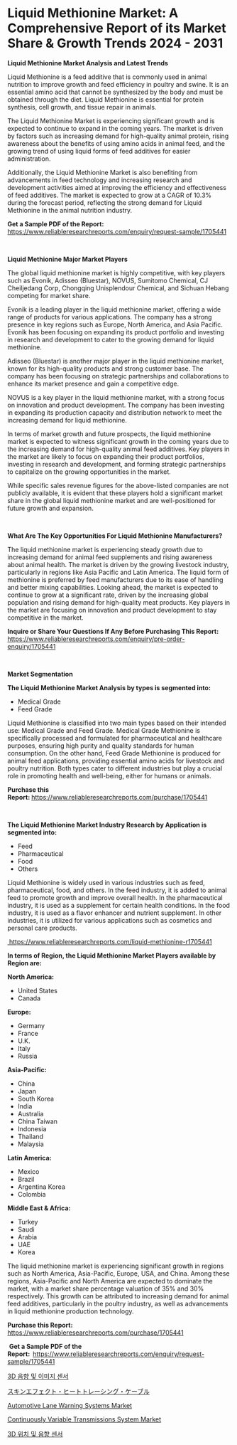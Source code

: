 <p><h1>Liquid Methionine Market: A Comprehensive Report of its Market Share & Growth Trends 2024 - 2031</h1></p><p><strong>Liquid Methionine Market Analysis and Latest Trends</strong></p>
<p><p>Liquid Methionine is a feed additive that is commonly used in animal nutrition to improve growth and feed efficiency in poultry and swine. It is an essential amino acid that cannot be synthesized by the body and must be obtained through the diet. Liquid Methionine is essential for protein synthesis, cell growth, and tissue repair in animals.</p><p>The Liquid Methionine Market is experiencing significant growth and is expected to continue to expand in the coming years. The market is driven by factors such as increasing demand for high-quality animal protein, rising awareness about the benefits of using amino acids in animal feed, and the growing trend of using liquid forms of feed additives for easier administration.</p><p>Additionally, the Liquid Methionine Market is also benefiting from advancements in feed technology and increasing research and development activities aimed at improving the efficiency and effectiveness of feed additives. The market is expected to grow at a CAGR of 10.3% during the forecast period, reflecting the strong demand for Liquid Methionine in the animal nutrition industry.</p></p>
<p><strong>Get a Sample PDF of the Report:&nbsp;</strong> <a href="https://www.reliableresearchreports.com/enquiry/request-sample/1705441">https://www.reliableresearchreports.com/enquiry/request-sample/1705441</a></p>
<p>&nbsp;</p>
<p><strong>Liquid Methionine Major Market Players</strong></p>
<p><p>The global liquid methionine market is highly competitive, with key players such as Evonik, Adisseo (Bluestar), NOVUS, Sumitomo Chemical, CJ Cheiljedang Corp, Chongqing Unisplendour Chemical, and Sichuan Hebang competing for market share. </p><p>Evonik is a leading player in the liquid methionine market, offering a wide range of products for various applications. The company has a strong presence in key regions such as Europe, North America, and Asia Pacific. Evonik has been focusing on expanding its product portfolio and investing in research and development to cater to the growing demand for liquid methionine.</p><p>Adisseo (Bluestar) is another major player in the liquid methionine market, known for its high-quality products and strong customer base. The company has been focusing on strategic partnerships and collaborations to enhance its market presence and gain a competitive edge.</p><p>NOVUS is a key player in the liquid methionine market, with a strong focus on innovation and product development. The company has been investing in expanding its production capacity and distribution network to meet the increasing demand for liquid methionine.</p><p>In terms of market growth and future prospects, the liquid methionine market is expected to witness significant growth in the coming years due to the increasing demand for high-quality animal feed additives. Key players in the market are likely to focus on expanding their product portfolios, investing in research and development, and forming strategic partnerships to capitalize on the growing opportunities in the market.</p><p>While specific sales revenue figures for the above-listed companies are not publicly available, it is evident that these players hold a significant market share in the global liquid methionine market and are well-positioned for future growth and expansion.</p></p>
<p>&nbsp;</p>
<p><strong>What Are The Key Opportunities For Liquid Methionine Manufacturers?</strong></p>
<p><p>The liquid methionine market is experiencing steady growth due to increasing demand for animal feed supplements and rising awareness about animal health. The market is driven by the growing livestock industry, particularly in regions like Asia Pacific and Latin America. The liquid form of methionine is preferred by feed manufacturers due to its ease of handling and better mixing capabilities. Looking ahead, the market is expected to continue to grow at a significant rate, driven by the increasing global population and rising demand for high-quality meat products. Key players in the market are focusing on innovation and product development to stay competitive in the market.</p></p>
<p><strong>Inquire or Share Your Questions If Any Before Purchasing This Report:</strong> <a href="https://www.reliableresearchreports.com/enquiry/pre-order-enquiry/1705441">https://www.reliableresearchreports.com/enquiry/pre-order-enquiry/1705441</a></p>
<p>&nbsp;</p>
<p><strong>Market Segmentation</strong></p>
<p><strong>The Liquid Methionine Market Analysis by types is segmented into:</strong></p>
<p><ul><li>Medical Grade</li><li>Feed Grade</li></ul></p>
<p><p>Liquid Methionine is classified into two main types based on their intended use: Medical Grade and Feed Grade. Medical Grade Methionine is specifically processed and formulated for pharmaceutical and healthcare purposes, ensuring high purity and quality standards for human consumption. On the other hand, Feed Grade Methionine is produced for animal feed applications, providing essential amino acids for livestock and poultry nutrition. Both types cater to different industries but play a crucial role in promoting health and well-being, either for humans or animals.</p></p>
<p><strong>Purchase this Report:&nbsp;</strong><a href="https://www.reliableresearchreports.com/purchase/1705441">https://www.reliableresearchreports.com/purchase/1705441</a></p>
<p>&nbsp;</p>
<p><strong>The Liquid Methionine Market Industry Research by Application is segmented into:</strong></p>
<p><ul><li>Feed</li><li>Pharmaceutical</li><li>Food</li><li>Others</li></ul></p>
<p><p>Liquid Methionine is widely used in various industries such as feed, pharmaceutical, food, and others. In the feed industry, it is added to animal feed to promote growth and improve overall health. In the pharmaceutical industry, it is used as a supplement for certain health conditions. In the food industry, it is used as a flavor enhancer and nutrient supplement. In other industries, it is utilized for various applications such as cosmetics and personal care products.</p></p>
<p><a href="https://www.reliableresearchreports.com/liquid-methionine-r1705441">&nbsp;https://www.reliableresearchreports.com/liquid-methionine-r1705441</a></p>
<p><strong>In terms of Region, the Liquid Methionine Market Players available by Region are:</strong></p>
<p>
    <p> <strong> North America: </strong>
        <ul>
            <li>United States</li>
            <li>Canada</li>
        </ul>
        </p> 
    <p> <strong> Europe: </strong>
        <ul>
            <li>Germany</li>
            <li>France</li>
            <li>U.K.</li>
            <li>Italy</li>
            <li>Russia</li>
        </ul>
        </p> 
    <p> <strong> Asia-Pacific: </strong>
        <ul>
            <li>China</li>
            <li>Japan</li>
            <li>South Korea</li>
            <li>India</li>
            <li>Australia</li>
            <li>China Taiwan</li>
            <li>Indonesia</li>
            <li>Thailand</li>
            <li>Malaysia</li>
        </ul>
        </p> 
    <p> <strong> Latin America: </strong>
        <ul>
            <li>Mexico</li>
            <li>Brazil</li>
            <li>Argentina Korea</li>
            <li>Colombia</li>
        </ul>
        </p> 
    <p> <strong> Middle East & Africa: </strong>
        <ul>
            <li>Turkey</li>
            <li>Saudi</li>
            <li>Arabia</li>
            <li>UAE</li>
            <li>Korea</li>
        </ul>
    </p>
    </p>
<p><p>The liquid methionine market is experiencing significant growth in regions such as North America, Asia-Pacific, Europe, USA, and China. Among these regions, Asia-Pacific and North America are expected to dominate the market, with a market share percentage valuation of 35% and 30% respectively. This growth can be attributed to increasing demand for animal feed additives, particularly in the poultry industry, as well as advancements in liquid methionine production technology.</p></p>
<p><strong>Purchase this Report: </strong><a href="https://www.reliableresearchreports.com/purchase/1705441">https://www.reliableresearchreports.com/purchase/1705441</a></p>
<p>&nbsp;<strong>Get a Sample PDF of the Report:&nbsp;&nbsp;</strong><a href="https://www.reliableresearchreports.com/enquiry/request-sample/1705441">https://www.reliableresearchreports.com/enquiry/request-sample/1705441</a></p>
<p><strong></strong></p>
<p><p><a href="https://github.com/risastia4/Market-Research-Report-List-1/blob/main/1132354117604.md">3D 음향 및 이미지 센서</a></p><p><a href="https://github.com/LizaHeller2023/Market-Research-Report-List-1/blob/main/9681513129851.md">スキンエフェクト・ヒートトレーシング・ケーブル</a></p><p><a href="https://github.com/jhcraigie/Market-Research-Report-List-3/blob/main/automotive-lane-warning-systems-market.md">Automotive Lane Warning Systems Market</a></p><p><a href="https://github.com/PeterParrish5/Market-Research-Report-List-5/blob/main/continuously-variable-transmissions-system-market.md">Continuously Variable Transmissions System Market</a></p><p><a href="https://github.com/amuji413411/Market-Research-Report-List-1/blob/main/8719490117603.md">3D 위치 및 음향 센서</a></p></p>